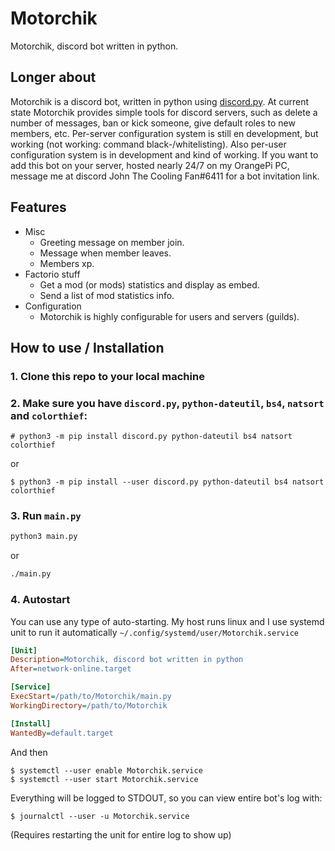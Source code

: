 # Motorchik
Motorchik, discord bot written in python.

## Longer about
Motorchik is a discord bot, written in python using [discord.py](https://github.com/Rapptz/discord.py).
At current state Motorchik provides simple tools for discord servers, such as delete a number of messages, ban or kick someone, give default roles to new members, etc.
Per-server configuration system is still en development, but working (not working: command black-/whitelisting). Also per-user configuration system is in development and kind of working.
If you want to add this bot on your server, hosted nearly 24/7 on my OrangePi PC, message me at discord John The Cooling Fan#6411 for a bot invitation link.

## Features
* Misc
  - Greeting message on member join.
  - Message when member leaves.
  - Members xp.
* Factorio stuff
  - Get a mod (or mods) statistics and display as embed.
  - Send a list of mod statistics info.
* Configuration
  - Motorchik is highly configurable for users and servers (guilds).
 
## How to use / Installation
### 1. Clone this repo to your local machine
### 2. Make sure you have `discord.py`, `python-dateutil`, `bs4`, `natsort` and `colorthief`:
  ```
  # python3 -m pip install discord.py python-dateutil bs4 natsort colorthief
  ```
  or
  ```
  $ python3 -m pip install --user discord.py python-dateutil bs4 natsort colorthief
  ```
### 3. Run `main.py`
  ```sh
  python3 main.py
  ```
  or
  ```sh
  ./main.py
  ```
### 4. Autostart
  You can use any type of auto-starting. My host runs linux and I use systemd unit to run it automatically
  `~/.config/systemd/user/Motorchik.service`
  ```ini
  [Unit]
  Description=Motorchik, discord bot written in python
  After=network-online.target
  
  [Service]
  ExecStart=/path/to/Motorchik/main.py
  WorkingDirectory=/path/to/Motorchik
  
  [Install]
  WantedBy=default.target
  ```
  And then
  ```
  $ systemctl --user enable Motorchik.service
  $ systemctl --user start Motorchik.service
  ```
  Everything will be logged to STDOUT, so you can view entire bot's log with:
  ```
  $ journalctl --user -u Motorchik.service
  ```
  (Requires restarting the unit for entire log to show up)
